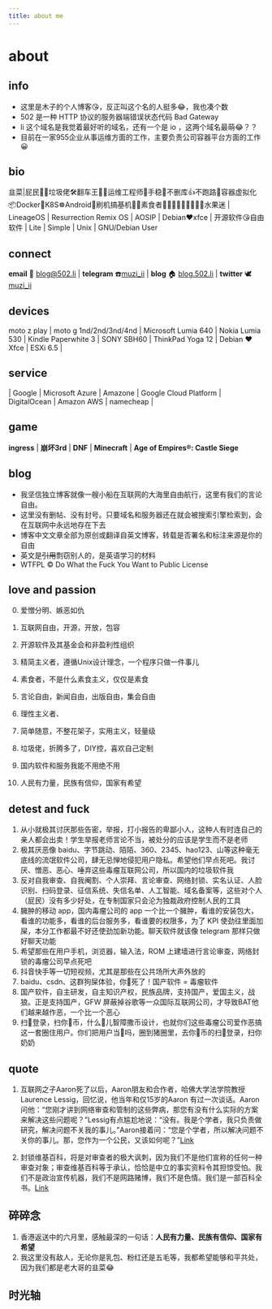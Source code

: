 ```yaml
---
title: about me
---
```


# about

## info

- 这里是木子的个人博客😘，反正叫这个名的人挺多😂，我也凑个数
- 502 是一种 HTTP 协议的服务器端错误状态代码 Bad Gateway
- li 这个域名是我觉着最好听的域名，还有一个是 io ，这两个域名最萌😂？？
- 目前在一家955企业从事运维方面的工作，主要负责公司容器平台方面的工作😀

## bio

韭菜|屁民🤦‍♂️垃圾佬🛠️翻车王🚐😫运维工程师🔧手稳💪不删库👍不跑路🏃容器虚拟化📦Docker🐳K8S☸️Android📳刷机搞~~基~~机📱📲素食者🍇🍈🍉🍊🍋🍌🍍🍎🍏水果迷 | LineageOS | Resurrection Remix OS | AOSIP | Debian❤xfce | 开源软件😘自由软件 | Lite | Simple | Unix | GNU/Debian User

## connect

**email** 📧 [blog@502.li](mailto:blog#502.li)  |  **telegram** ☎️[muzi_ii](https://telegram.me/muzi_li)  |  **blog** 🏠 [blog.502.li](https://blog.502.li) | **twitter** 🕊[muzi_ii](https://twitter.com/muzi_ii)

## devices

moto z play | moto g 1nd/2nd/3nd/4nd | Microsoft Lumia 640 | Nokia Lumia 530 | Kindle Paperwhite 3 | SONY SBH60 | ThinkPad Yoga 12 | Debian ♥ Xfce | ESXi 6.5 |

## service

| Google | Microsoft Azure | Amazone | Google Cloud Platform‎ | DigitalOcean | Amazon AWS | namecheap |

## game

**ingress** | **崩坏3rd** | **DNF** | **Minecraft** | **Age of Empires®: Castle Siege**

## blog

- 我坚信独立博客就像一艘小船在互联网的大海里自由航行，这里有我们的言论自由。
- 这里没有删帖、没有封号。只要域名和服务器还在就会被搜索引擎检索到，会在互联网中永远地存在下去
- 博客中文文章全部为原创或翻译自英文博客，转载是否署名和标注来源是你的自由
- 英文是~~引用~~剽窃别人的，是英语学习的材料
- WTFPL © Do What the Fuck You Want to Public License

## love and passion

0. 爱憎分明、嫉恶如仇

1. 互联网自由，开源，开放，包容
2. 开源软件及其基金会和非盈利性组织
3. 精简主义者，遵循Unix设计理念，一个程序只做一件事儿
4. 素食者，不是什么素食主义，仅仅是素食
5. 言论自由，新闻自由，出版自由，集会自由
6. 理性主义者、
7. 简单随意，不整花架子，实用主义，轻量级
8. 垃圾佬，折腾多了，DIY控，喜欢自己定制
9. 国内软件和服务我能不用绝不用
10. 人民有力量，民族有信仰，国家有希望

## detest and fuck

1. 从小就极其讨厌那些告密，举报，打小报告的卑鄙小人，这种人有时连自己的亲人都会出卖！学生举报老师言论不当，被处分的应该是学生而不是老师
2. 极其厌恶像 baidu、字节跳动、陌陌、360、2345、hao123、山等这种毫无底线的流氓软件公司，肆无忌惮地侵犯用户隐私。希望他们早点死吧。我讨厌、憎恶、恶心、唾弃这些毒瘤互联网公司，所以国内的垃圾软件我
3. 反对自我审查、自我阉割、个人崇拜、言论审查、网络封锁、实名认证、人脸识别、扫码登录、征信系统、失信名单、人工智能、域名备案等，这些对个人（屁民）没有多少好处，在专制国家只会沦为独裁政府控制人民的工具
4. 臃肿的移动 app，国内毒瘤公司的 app 一个比一个臃肿，看谁的安装包大，看谁的功能多，看谁的后台服务多，看谁要的权限多，为了 KPI 使劲往里面加屎，本分工作都最不好还使劲加新功能。聊天软件就该像 telegram 那样只做好聊天功能
5. 希望那些在用户手机，浏览器，输入法，ROM 上建墙进行言论审查，网络封锁的毒瘤公司早点死吧
6. 抖音快手等一切短视频，尤其是那些在公共场所大声外放的
7. baidu、csdn、这群狗屎体验，你🐎死了！国产软件 = 毒瘤软件
8. 国产软件，自主研发，自主知识产权，民族品牌，支持国产，爱国主义，战狼。正是支持国产，GFW 屏蔽掉谷歌等一众国际互联网公司，才导致BAT他们越来越作恶，一个比一个恶心
9. 扫🐴登录，扫你🐴币，什么🐔儿智障撒币设计，也就你们这些毒瘤公司爱作恶搞这一套圈住用户。你们把用户当🐷吗，圈到猪圈里，去你🐴币的扫🐴登录，扫你奶奶

## quote

1. 互联网之子Aaron死了以后，Aaron朋友和合作者，哈佛大学法学院教授Laurence Lessig，回忆说，他当年和仅15岁的Aaron 有过一次谈话。Aaron问他：“您刚才讲到网络审查和管制的这些弊病，那您有没有什么实际的方案来解决这些问题呢？”Lessig有点尴尬地说：“没有。我是个学者，我只负责做研究，解决问题不关我的事儿。”Aaron接着问：“您是个学者，所以解决问题不关你的事儿。那，您作为一个公民，又该如何呢？”[Link](https://coolshell.cn/articles/11928.html)

2. 封锁维基百科，将是对审查者的极大讽刺，因为我们不是他们宣称的任何一种审查对象；审查维基百科等于承认，恰恰是中立的事实资料令其担惊受怕。我们不是政治宣传机器，我们不是网路赌博，我们不是色情。我们是一部百科全书。[Link](https://zh.wikipedia.org/wiki/%E4%B8%AD%E5%9B%BD%E5%A4%A7%E9%99%86%E5%AF%B9%E7%BB%B4%E5%9F%BA%E5%AA%92%E4%BD%93%E7%9A%84%E5%B0%81%E9%94%81#%E5%90%89%E7%B1%B3%C2%B7%E5%A8%81%E7%88%BE%E5%A3%AB)

## 碎碎念

1. 香港返送中的六月里，感触最深的一句话：**人民有力量、民族有信仰、国家有希望**
2. 我这里没有敌人，无论你是乳包、粉红还是五毛等，我都希望能够和平共处，因为我们都是老大哥的韭菜😂

## 时光轴